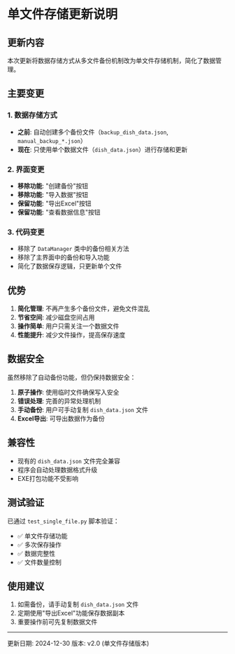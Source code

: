 # 单文件存储更新说明

## 更新内容

本次更新将数据存储方式从多文件备份机制改为单文件存储机制，简化了数据管理。

## 主要变更

### 1. 数据存储方式
- **之前**: 自动创建多个备份文件（`backup_dish_data.json`, `manual_backup_*.json`）
- **现在**: 只使用单个数据文件（`dish_data.json`）进行存储和更新

### 2. 界面变更
- **移除功能**: "创建备份"按钮
- **移除功能**: "导入数据"按钮
- **保留功能**: "导出Excel"按钮
- **保留功能**: "查看数据信息"按钮

### 3. 代码变更
- 移除了 `DataManager` 类中的备份相关方法
- 移除了主界面中的备份和导入功能
- 简化了数据保存逻辑，只更新单个文件

## 优势

1. **简化管理**: 不再产生多个备份文件，避免文件混乱
2. **节省空间**: 减少磁盘空间占用
3. **操作简单**: 用户只需关注一个数据文件
4. **性能提升**: 减少文件操作，提高保存速度

## 数据安全

虽然移除了自动备份功能，但仍保持数据安全：

1. **原子操作**: 使用临时文件确保写入安全
2. **错误处理**: 完善的异常处理机制
3. **手动备份**: 用户可手动复制 `dish_data.json` 文件
4. **Excel导出**: 可导出数据作为备份

## 兼容性

- 现有的 `dish_data.json` 文件完全兼容
- 程序会自动处理数据格式升级
- EXE打包功能不受影响

## 测试验证

已通过 `test_single_file.py` 脚本验证：
- ✅ 单文件存储功能
- ✅ 多次保存操作
- ✅ 数据完整性
- ✅ 文件数量控制

## 使用建议

1. 如需备份，请手动复制 `dish_data.json` 文件
2. 定期使用"导出Excel"功能保存数据副本
3. 重要操作前可先复制数据文件

---

更新日期: 2024-12-30
版本: v2.0 (单文件存储版本)